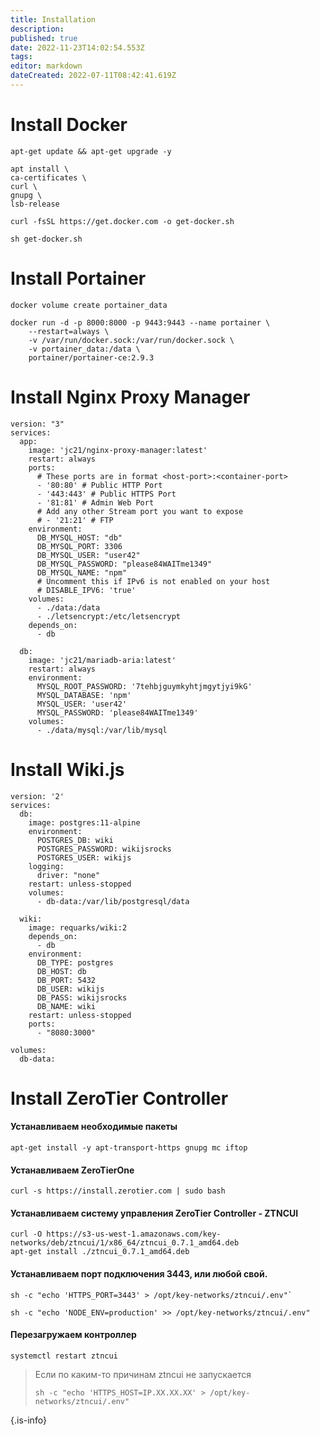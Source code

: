 ```yaml
---
title: Installation
description: 
published: true
date: 2022-11-23T14:02:54.553Z
tags: 
editor: markdown
dateCreated: 2022-07-11T08:42:41.619Z
---
```


# Install Docker
`apt-get update && apt-get upgrade -y`

```
apt install \
ca-certificates \
curl \
gnupg \
lsb-release
```

`curl -fsSL https://get.docker.com -o get-docker.sh`

`sh get-docker.sh`

# Install Portainer
`docker volume create portainer_data`
```
docker run -d -p 8000:8000 -p 9443:9443 --name portainer \
    --restart=always \
    -v /var/run/docker.sock:/var/run/docker.sock \
    -v portainer_data:/data \
    portainer/portainer-ce:2.9.3
```

# Install Nginx Proxy Manager
```
version: "3"
services:
  app:
    image: 'jc21/nginx-proxy-manager:latest'
    restart: always
    ports:
      # These ports are in format <host-port>:<container-port>
      - '80:80' # Public HTTP Port
      - '443:443' # Public HTTPS Port
      - '81:81' # Admin Web Port
      # Add any other Stream port you want to expose
      # - '21:21' # FTP
    environment:
      DB_MYSQL_HOST: "db"
      DB_MYSQL_PORT: 3306
      DB_MYSQL_USER: "user42"
      DB_MYSQL_PASSWORD: "please84WAITme1349"
      DB_MYSQL_NAME: "npm"
      # Uncomment this if IPv6 is not enabled on your host
      # DISABLE_IPV6: 'true'
    volumes:
      - ./data:/data
      - ./letsencrypt:/etc/letsencrypt
    depends_on:
      - db

  db:
    image: 'jc21/mariadb-aria:latest'
    restart: always
    environment:
      MYSQL_ROOT_PASSWORD: '7tehbjguymkyhtjmgytjyi9kG'
      MYSQL_DATABASE: 'npm'
      MYSQL_USER: 'user42'
      MYSQL_PASSWORD: 'please84WAITme1349'
    volumes:
      - ./data/mysql:/var/lib/mysql
```

# Install Wiki.js
```
version: '2'
services:
  db:
    image: postgres:11-alpine
    environment:
      POSTGRES_DB: wiki
      POSTGRES_PASSWORD: wikijsrocks
      POSTGRES_USER: wikijs
    logging:
      driver: "none"
    restart: unless-stopped
    volumes:
      - db-data:/var/lib/postgresql/data

  wiki:
    image: requarks/wiki:2
    depends_on:
      - db
    environment:
      DB_TYPE: postgres
      DB_HOST: db
      DB_PORT: 5432
      DB_USER: wikijs
      DB_PASS: wikijsrocks
      DB_NAME: wiki
    restart: unless-stopped
    ports:
      - "8080:3000"

volumes:
  db-data:
  ```
  
# Install ZeroTier Controller
#### Устанавливаем необходимые пакеты
```
apt-get install -y apt-transport-https gnupg mc iftop
```
#### Устанавливаем ZeroTierOne
```
curl -s https://install.zerotier.com | sudo bash
```
#### Устанавливаем систему управления ZeroTier Controller - ZTNCUI
```
curl -O https://s3-us-west-1.amazonaws.com/key-networks/deb/ztncui/1/x86_64/ztncui_0.7.1_amd64.deb
apt-get install ./ztncui_0.7.1_amd64.deb
```
#### Устанавливаем порт подключения 3443, или любой свой.
```
sh -c "echo 'HTTPS_PORT=3443' > /opt/key-networks/ztncui/.env"`
```
```
sh -c "echo 'NODE_ENV=production' >> /opt/key-networks/ztncui/.env"
```
#### Перезагружаем контроллер
```
systemctl restart ztncui
```

> Если по каким-то причинам ztncui не запускается
> ```
> sh -c "echo 'HTTPS_HOST=IP.XX.XX.XX' > /opt/key-networks/ztncui/.env"
> ```
>  
{.is-info}
